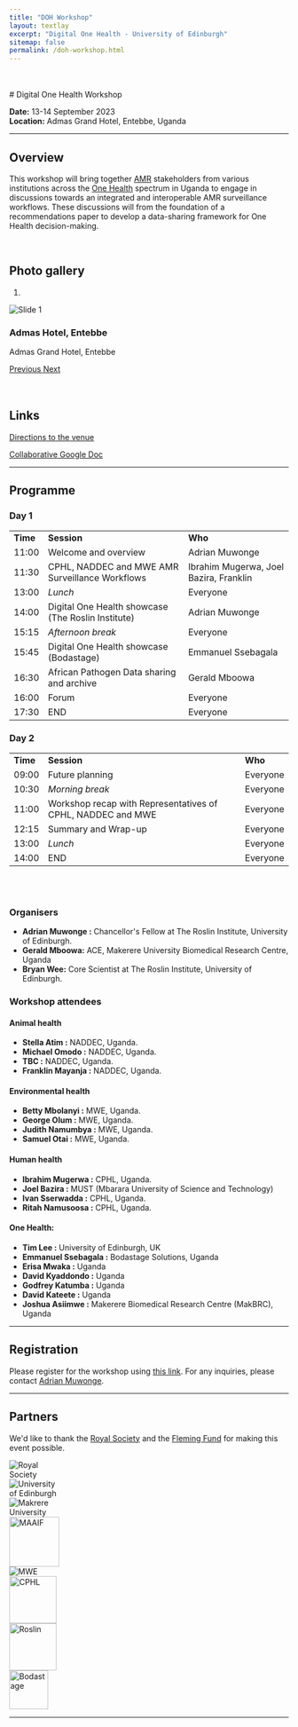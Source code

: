 ```yaml
---
title: "DOH Workshop"
layout: textlay
excerpt: "Digital One Health - University of Edinburgh"
sitemap: false
permalink: /doh-workshop.html
---
```



<br>
<br>
# Digital One Health Workshop

**Date:** 13-14 September 2023  
**Location:** Admas Grand Hotel, Entebbe, Uganda

---

## Overview

This workshop will bring together [AMR](https://www.who.int/news-room/fact-sheets/detail/antimicrobial-resistance) stakeholders from various institutions across the [One Health](https://www.who.int/health-topics/one-health) spectrum in Uganda to engage in discussions towards an integrated and interoperable AMR surveillance workflows. These discussions will from the foundation of a recommendations paper to develop a data-sharing framework for One Health decision-making. 

<br>

## Photo gallery

<div id="carousel" class="carousel slide col-md-8 fixed-carousel" data-ride="carousel" data-interval="4000" data-pause="hover">

<!-- Menu -->
<ol class="carousel-indicators">
    <li data-target="#carousel" data-slide-to="0" class="active"></li>
</ol>

<!-- Items -->
<div class="carousel-inner" markdown="0">
    <div class="item active">
        <img src="{{ site.url }}{{ site.baseurl }}/images/slider7001400/AdmasHotelEntebbe.jpeg" alt="Slide 1" />
        <!-- Caption -->
        <div class="carousel-caption">
            <h3>Admas Hotel, Entebbe</h3>
            <p>Admas Grand Hotel, Entebbe</p>
        </div>
    </div>
</div>

  <a class="left carousel-control" href="#carousel" role="button" data-slide="prev">
    <span class="glyphicon glyphicon-chevron-left" aria-hidden="true"></span>
    <span class="sr-only">Previous</span>
  </a>
  <a class="right carousel-control" href="#carousel" role="button" data-slide="next">
    <span class="glyphicon glyphicon-chevron-right" aria-hidden="true"></span>
    <span class="sr-only">Next</span>
  </a>
</div>


<br>
<div class="clearfix"></div> <!-- This will clear any floats, prevents appearing side by side  -->
<br>

## Links

[Directions to the venue](https://goo.gl/maps/8FSnLcaNmjTi1jCJA)

[Collaborative Google Doc](https://docs.google.com/document/d/1ViO6P-YCjokTZoEsuEQookFBedAwUvraO8WYfKdZamo/edit?usp=sharing)

---

## Programme

<div class="col-md-10">
<h3>Day 1</h3>
<table class="table table-striped">
    <tr> <td><b>Time</b></td>  <td><b>Session</b></td> <td><b>Who</b></td></tr>
    <tr> <td>11:00</td>  <td>Welcome and overview</td> <td>Adrian Muwonge</td></tr>
    <tr> <td>11:30</td>  <td>CPHL, NADDEC and MWE AMR Surveillance Workflows</td> <td>Ibrahim Mugerwa, Joel Bazira, Franklin</td></tr>
    <tr> <td>13:00</td>  <td><i>Lunch</i></td> <td>Everyone</td></tr>
    <tr> <td>14:00</td>  <td>Digital One Health showcase (The Roslin Institute)</td> <td>Adrian Muwonge</td></tr>
    <tr> <td>15:15</td>  <td><i>Afternoon break</i></td> <td>Everyone</td></tr>
    <tr> <td>15:45</td>  <td>Digital One Health showcase (Bodastage)</td> <td>Emmanuel Ssebagala</td></tr>
    <tr> <td>16:30</td>  <td>African Pathogen Data sharing and archive</td> <td>Gerald Mboowa</td></tr>
    <tr> <td>16:00</td>  <td>Forum</td> <td>Everyone</td></tr>
    <tr> <td>17:30</td>  <td>END</td> <td>Everyone</td></tr>
</table>

<h3>Day 2</h3>
<table class="table table-striped">
    <tr> <td><b>Time</b></td>  <td><b>Session</b></td> <td><b>Who</b></td></tr>
    <tr> <td>09:00</td>  <td>Future planning</td> <td>Everyone</td></tr>
    <tr> <td>10:30</td>  <td><i>Morning break</i></td> <td>Everyone</td></tr>
    <tr> <td>11:00</td>  <td>Workshop recap with Representatives of CPHL, NADDEC and MWE</td> <td>Everyone</td></tr>
    <tr> <td>12:15</td>  <td>Summary and Wrap-up</td> <td>Everyone</td></tr>
    <tr> <td>13:00</td>  <td><i>Lunch</i></td> <td>Everyone</td></tr>
    <tr> <td>14:00</td>  <td>END</td> <td>Everyone</td></tr>
</table>
</div>
<br>
<div class="clearfix"></div> <!-- This will clear any floats, prevents appearing side by side  -->

<br>

### Organisers

* **Adrian Muwonge :** Chancellor's Fellow at The Roslin Institute, University of Edinburgh.
* **Gerald Mboowa:** ACE, Makerere University Biomedical Research Centre, Uganda
* **Bryan Wee:** Core Scientist at The Roslin Institute, University of Edinburgh.

### Workshop attendees

#### Animal health
* **Stella Atim :** NADDEC, Uganda.
* **Michael Omodo :** NADDEC, Uganda.
* **TBC :** NADDEC, Uganda.
* **Franklin Mayanja :** NADDEC, Uganda.

#### Environmental health

* **Betty Mbolanyi  :** MWE, Uganda.
* **George Olum :** MWE, Uganda.
* **Judith Namumbya :** MWE, Uganda.
* **Samuel Otai :** MWE, Uganda.

#### Human health

* **Ibrahim Mugerwa :** CPHL, Uganda.
* **Joel Bazira :** MUST (Mbarara University of Science and Technology)
* **Ivan Sserwadda :** CPHL, Uganda.
* **Ritah Namusoosa :** CPHL, Uganda.

#### One Health:

* **Tim Lee :** University of Edinburgh, UK
* **Emmanuel Ssebagala :** Bodastage Solutions, Uganda
* **Erisa Mwaka :** Uganda
* **David Kyaddondo :** Uganda
* **Godfrey Katumba :** Uganda
* **David Kateete :** Uganda
* **Joshua Asiimwe :** Makerere Biomedical Research Centre (MakBRC), Uganda

---

## Registration

Please register for the workshop using [this link](https://forms.office.com/e/bRCAEwFQ7t). For any inquiries, please contact [Adrian Muwonge](adrian.muwonge@roslin.ed.ac.uk).

---

## Partners

We'd like to thank the [Royal Society](https://royalsociety.org/) and the [Fleming Fund](https://www.flemingfund.org/) for making this event possible.


<div class="container">

<div class="row">
  <div class="col-lg-2 col-md-3 col-4 mt-5"><img src="{{ site.url }}{{ site.baseurl }}/images/logopic/RoyalSoc.png" class="img-fluid" alt="Royal Society" style="max-width: 7em">
  </div> <!-- Image 1 -->
  <div class="col-lg-2 col-md-3 col-4 py-3"><img src="{{ site.url }}{{ site.baseurl }}/images/logopic/logo-edinburgh.png" class="img-fluid" alt="University of Edinburgh" style="max-width:7em">
  </div> <!-- Image 2 -->
  <div class="col-lg-2 col-md-3 col-4 py-3"><img src="{{ site.url }}{{ site.baseurl }}/images/logopic/logo-makerere.jpg" class="img-fluid" alt="Makrere University" style="max-width:8em">
  </div> <!-- Image 3 -->
</div>

<div class="row">
  <div class="col-12"><img src="{{ site.url }}{{ site.baseurl }}/images/logopic/maaif2.jpeg" class="img-fluid" alt="MAAIF" style="height: 90px">
  </div> <!-- Image 3 -->
  <div class="col-12"><img src="{{ site.url }}{{ site.baseurl }}/images/logopic/mwe.png" class="img-fluid" alt="MWE" style="max-width:100% height: auto">
  </div> <!-- Image 3 -->
  <div class="col-12"><img src="{{ site.url }}{{ site.baseurl }}/images/logopic/cphl.png" class="img-fluid" alt="CPHL" style="height: 85px">
  </div> <!-- Image 1 -->
  <div class="col-12"><img src="{{ site.url }}{{ site.baseurl }}/images/logopic/roslin_logo.jpg" class="img-fluid" alt="Roslin" style="height: 85px">
  </div> <!-- Image 1 -->
  <div class="col-12"><img src="{{ site.url }}{{ site.baseurl }}/images/logopic/bodastage.png" class="img-fluid" alt="Bodastage" style="height: 70px">
  </div> <!-- Image 1 -->
</div>


</div>


---